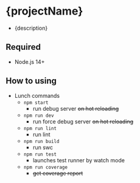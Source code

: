 # {projectName}

- {description}

## Required

- Node.js 14+

## How to using

- Lunch commands
  - `npm start`
    - run debug server ~~on hot reloading~~
  - `npm run dev`
    - run force debug server ~~on hot reloading~~
  - `npm run lint`
    - run lint
  - `npm run build`
    - run swc
  - `npm run test`
    - launches test runner by watch mode
  - `npm run coverage`
    - ~~get coverage report~~
